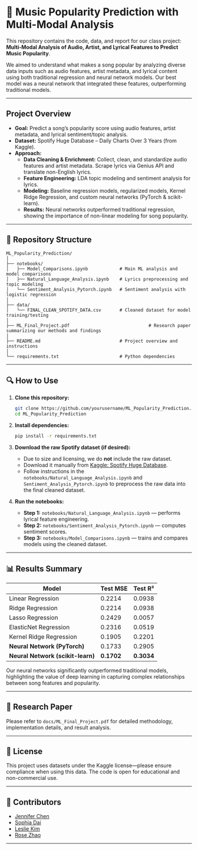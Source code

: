 # 🎵 Music Popularity Prediction with Multi-Modal Analysis

This repository contains the code, data, and report for our class project: **Multi-Modal Analysis of Audio, Artist, and Lyrical Features to Predict Music Popularity**.

We aimed to understand what makes a song popular by analyzing diverse data inputs such as audio features, artist metadata, and lyrical content using both traditional regression and neural network models. Our best model was a neural network that integrated these features, outperforming traditional models.

---

## Project Overview

- **Goal:** Predict a song’s popularity score using audio features, artist metadata, and lyrical sentiment/topic analysis.
- **Dataset:** Spotify Huge Database – Daily Charts Over 3 Years (from Kaggle).
- **Approach:**
  - **Data Cleaning & Enrichment:** Collect, clean, and standardize audio features and artist metadata. Scrape lyrics via Genius API and translate non-English lyrics.
  - **Feature Engineering:** LDA topic modeling and sentiment analysis for lyrics.
  - **Modeling:** Baseline regression models, regularized models, Kernel Ridge Regression, and custom neural networks (PyTorch & scikit-learn).
  - **Results:** Neural networks outperformed traditional regression, showing the importance of non-linear modeling for song popularity.

---

## 📂 Repository Structure

```
ML_Popularity_Prediction/
│
├── notebooks/
│   ├── Model_Comparisons.ipynb            # Main ML analysis and model comparisons
│   ├── Natural_Language_Analysis.ipynb    # Lyrics preprocessing and topic modeling
│   └── Sentiment_Analysis_Pytorch.ipynb   # Sentiment analysis with logistic regression
│
├── data/
│   └── FINAL_CLEAN_SPOTIFY_DATA.csv       # Cleaned dataset for model training/testing
│
├── ML_Final_Project.pdf                              # Research paper summarizing our methods and findings
│
├── README.md                              # Project overview and instructions
│
└── requirements.txt                       # Python dependencies
```

---

## 🔍 How to Use

1. **Clone this repository:**
   ```bash
   git clone https://github.com/yourusername/ML_Popularity_Prediction.git
   cd ML_Popularity_Prediction
   ```

2. **Install dependencies:**
   ```bash
   pip install -r requirements.txt
   ```

3. **Download the raw Spotify dataset (if desired):**
   - Due to size and licensing, we do **not** include the raw dataset.
   - Download it manually from [Kaggle: Spotify Huge Database](https://www.kaggle.com/datasets/pepepython/spotify-huge-database-daily-charts-over-3-years).
   - Follow instructions in the `notebooks/Natural_Language_Analysis.ipynb` and `Sentiment_Analysis_Pytorch.ipynb` to preprocess the raw data into the final cleaned dataset.

4. **Run the notebooks:**
   - **Step 1:** `notebooks/Natural_Language_Analysis.ipynb` — performs lyrical feature engineering.
   - **Step 2:** `notebooks/Sentiment_Analysis_Pytorch.ipynb` — computes sentiment scores.
   - **Step 3:** `notebooks/Model_Comparisons.ipynb` — trains and compares models using the cleaned dataset.

---

## 📊 Results Summary

| Model                    | Test MSE  | Test R²   |
|--------------------------|----------|-----------|
| Linear Regression        | 0.2214   | 0.0938    |
| Ridge Regression         | 0.2214   | 0.0938    |
| Lasso Regression         | 0.2429   | 0.0057    |
| ElasticNet Regression    | 0.2316   | 0.0519    |
| Kernel Ridge Regression  | 0.1905   | 0.2201    |
| **Neural Network (PyTorch)**      | 0.1733   | 0.2905    |
| **Neural Network (scikit-learn)** | **0.1702** | **0.3034** |

Our neural networks significantly outperformed traditional models, highlighting the value of deep learning in capturing complex relationships between song features and popularity.

---

## 📑 Research Paper

Please refer to `docs/ML_Final_Project.pdf` for detailed methodology, implementation details, and result analysis.

---

## 📝 License

This project uses datasets under the Kaggle license—please ensure compliance when using this data. The code is open for educational and non-commercial use.

---

## 🤝 Contributors

- [Jennifer Chen](https://github.com/ChenJieNi2004)
- [Sophia Dai](https://github.com/blubmeowfishycat)
- [Leslie Kim](https://github.com/Leslie714)
- [Rose Zhao](https://github.com/rose-zz)

---


